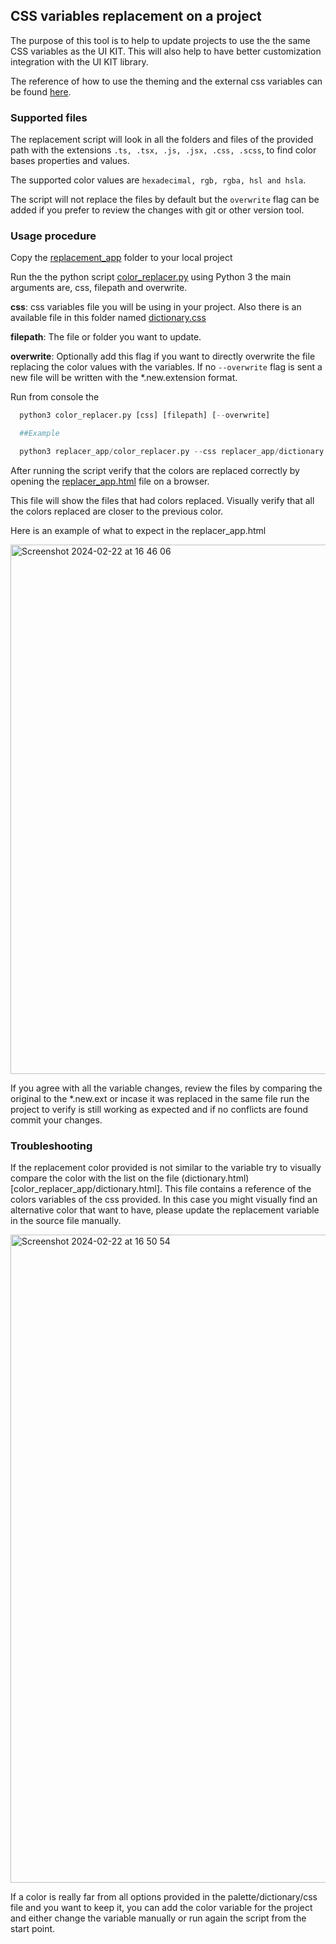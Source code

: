 ## CSS variables replacement on a project

The purpose of this tool is to help to update projects to use the the same CSS variables as the UI KIT. This will also help to have better customization integration with the UI KIT library.

The reference of how to use the theming and the external css variables can be found [here](dark_light_mode_usage.md).

### Supported files

  The replacement script will look in all the folders and files of the provided path with the extensions `.ts, .tsx, .js, .jsx, .css, .scss`, to find color bases properties and values.

  The supported color values are `hexadecimal, rgb, rgba, hsl and hsla`.

  The script will not replace the files by default but the `overwrite` flag can be added if you prefer to review the changes with git or other version tool.

### Usage procedure

Copy the [replacement_app](color_replacer_app) folder to your local project

Run the the python script [color_replacer.py](color_replacer_app/color_replacer.py) using Python 3 the main arguments are, css, filepath and overwrite.

**css**: css variables file you will be using in your project. Also there is an available file in this folder named [dictionary.css](color_replacer_app/dictionary.css)

**filepath**: The file or folder you want to update.

**overwrite**: Optionally add this flag if you want to directly overwrite the file replacing the color values with the variables. If no `--overwrite` flag is sent a new file will be written with the *.new.extension format.

Run from console the
```python
  python3 color_replacer.py [css] [filepath] [--overwrite]

  ##Example

  python3 replacer_app/color_replacer.py --css replacer_app/dictionary.css --path src/
```

After running the script verify that the colors are replaced correctly by opening the [replacer_app.html](color_replacer_app/replacer_app.html) file on a browser.

This file will show the files that had colors replaced.
Visually verify that all the colors replaced are closer to the previous color.


Here is an example of what to expect in the replacer_app.html

<img width="847" alt="Screenshot 2024-02-22 at 16 46 06" src="https://github.com/future-standard/scorer-ui-kit/assets/10409078/e6a63d03-f2d8-46b5-aa6a-60f5e312bb6d">


If you agree with all the variable changes, review the files by comparing the original to the *.new.ext or incase it was replaced in the same file run the project to verify is still working as expected and if no conflicts are found commit your changes.

### Troubleshooting

If the replacement color provided is not similar to the variable try to visually compare the color with the list on the file (dictionary.html)[color_replacer_app/dictionary.html]. This file contains a reference of the colors variables of the css provided. In this case you might visually find an alternative color that want to have, please update the replacement variable in the source file manually.

<img width="1037" alt="Screenshot 2024-02-22 at 16 50 54" src="https://github.com/future-standard/scorer-ui-kit/assets/10409078/503ecf3b-4be4-4f31-9850-1d902a82f911">


If a color is really far from all options provided in the palette/dictionary/css file and you want to keep it, you can add the color variable for the project and either change the variable manually or run again the script from the start point.
